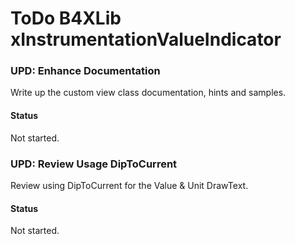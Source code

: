 # ToDo B4XLib xInstrumentationValueIndicator

### UPD: Enhance Documentation
Write up the custom view class documentation, hints and samples.
#### Status
Not started.

### UPD: Review Usage DipToCurrent
Review using DipToCurrent for the Value & Unit DrawText.
#### Status
Not started.

